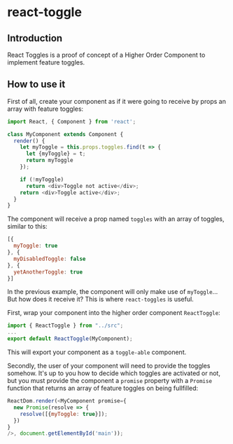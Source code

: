 # react-toggle

## Introduction
React Toggles is a proof of concept of a Higher Order Component to implement feature toggles.

## How to use it
First of all, create your component as if it were going to receive by props an array with feature toggles:

```javascript
import React, { Component } from 'react';

class MyComponent extends Component {
  render() {
    let myToggle = this.props.toggles.find(t => {
      let {myToggle} = t;
      return myToggle
    });

    if (!myToggle)
      return <div>Toggle not active</div>;
    return <div>Toggle active</div>;
  }
}
```

The component will receive a prop named `toggles` with an array of toggles, similar to this:

```javascript
[{
  myToggle: true
}, {
  myDisabledToggle: false
}, {
  yetAnotherToggle: true
}]
```

In the previous example, the component will only make use of `myToggle`... But how does it receive it? This is where `react-toggles` is useful.

First, wrap your component into the higher order component `ReactToggle`:

```javascript
import { ReactToggle } from "../src";
...
export default ReactToggle(MyComponent);
```

This will export your component as a `toggle-able` component.

Secondly, the user of your component will need to provide the toggles somehow. It's up to you how to decide which toggles are activated or not, but you must provide the component a `promise` property with a `Promise` function that returns an array of feature toggles on being fullfilled:

```javascript
ReactDom.render(<MyComponent promise={
  new Promise(resolve => {
    resolve([{myToggle: true}]);
  })
}
/>, document.getElementById('main'));
```
